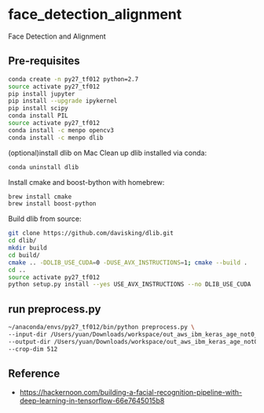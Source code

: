 # face_detection_alignment
Face Detection and Alignment


## Pre-requisites
```bash
conda create -n py27_tf012 python=2.7
source activate py27_tf012
pip install jupyter
pip install --upgrade ipykernel
pip install scipy
conda install PIL
source activate py27_tf012
conda install -c menpo opencv3
conda install -c menpo dlib
```

(optional)install dlib on Mac
Clean up dlib installed via conda:
```bash
conda uninstall dlib
```
Install cmake and boost-bython with homebrew:
```bash
brew install cmake
brew install boost-python
```
Build dlib from source:
```bash
git clone https://github.com/davisking/dlib.git
cd dlib/
mkdir build
cd build/
cmake .. -DDLIB_USE_CUDA=0 -DUSE_AVX_INSTRUCTIONS=1; cmake --build .
cd ..
source activate py27_tf012
python setup.py install --yes USE_AVX_INSTRUCTIONS --no DLIB_USE_CUDA
```


## run preprocess.py
```bash
~/anaconda/envs/py27_tf012/bin/python preprocess.py \
--input-dir /Users/yuan/Downloads/workspace/out_aws_ibm_keras_age_not0_not2017_up_to_13248.csv_curated/inspection_not_needed_cropped_v2 \
--output-dir /Users/yuan/Downloads/workspace/out_aws_ibm_keras_age_not0_not2017_up_to_13248.csv_curated/tmp \
--crop-dim 512
```


## Reference
* https://hackernoon.com/building-a-facial-recognition-pipeline-with-deep-learning-in-tensorflow-66e7645015b8
